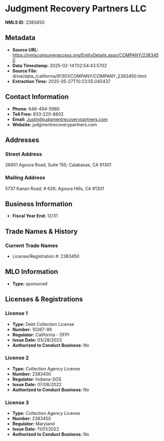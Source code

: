 # Judgment Recovery Partners LLC

**NMLS ID:** 2383450

## Metadata
- **Source URL:** https://nmlsconsumeraccess.org/EntityDetails.aspx/COMPANY/2383450
- **Data Timestamp:** 2025-02-14T02:54:43.570Z
- **Source File:** drive/data_/california/91301/COMPANY/COMPANY_2383450.html
- **Extraction Time:** 2025-05-27T10:23:55.045437

## Contact Information
- **Phone:** 646-494-5960
- **Toll Free:** 833-220-8802
- **Email:** Justin@judgmentrecoverypartners.com
- **Website:** judgmentrecoverypartners.com

## Addresses
### Street Address
26901 Agoura Road; Suite 155; Calabasas, CA 91301

### Mailing Address
5737 Kanan Road; # 626; Agoura Hills, CA 91301

## Business Information
- **Fiscal Year End:** 12/31

## Trade Names & History
### Current Trade Names
- License/Registration #: 2383450

## MLO Information
- **Type:** sponsored

## Licenses & Registrations

### License 1
- **Type:** Debt Collection License
- **Number:** 10367-99
- **Regulator:** California - DFPI
- **Issue Date:** 03/28/2023
- **Authorized to Conduct Business:** No

### License 2
- **Type:** Collection Agency License
- **Number:** 2383450
- **Regulator:** Indiana-SOS
- **Issue Date:** 07/08/2022
- **Authorized to Conduct Business:** No

### License 3
- **Type:** Collection Agency License
- **Number:** 2383450
- **Regulator:** Maryland
- **Issue Date:** 11/01/2022
- **Authorized to Conduct Business:** No
